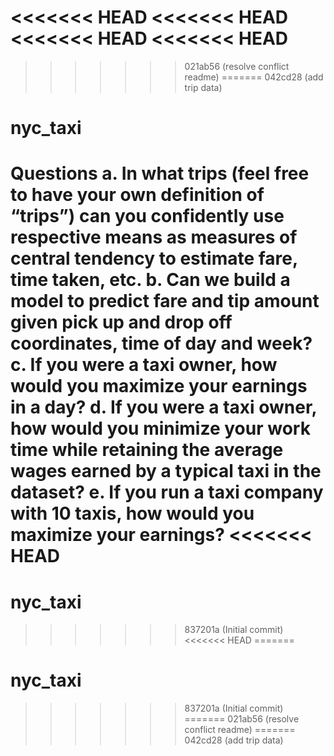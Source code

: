<<<<<<< HEAD
<<<<<<< HEAD
<<<<<<< HEAD
<<<<<<< HEAD
=======
>>>>>>> 021ab56 (resolve conflict readme)
=======
>>>>>>> 042cd28 (add trip data)
# nyc_taxi

Questions
a. In what trips (feel free to have your own definition of “trips”) can you confidently use
respective means as measures of central tendency to estimate fare, time taken, etc.
b. Can we build a model to predict fare and tip amount given pick up and drop off coordinates,
time of day and week?
c. If you were a taxi owner, how would you maximize your earnings in a day?
d. If you were a taxi owner, how would you minimize your work time while retaining the average
wages earned by a typical taxi in the dataset?
e. If you run a taxi company with 10 taxis, how would you maximize your earnings?
<<<<<<< HEAD
=======
# nyc_taxi
>>>>>>> 837201a (Initial commit)
<<<<<<< HEAD
=======
# nyc_taxi
>>>>>>> 837201a (Initial commit)
=======
>>>>>>> 021ab56 (resolve conflict readme)
=======
>>>>>>> 042cd28 (add trip data)
